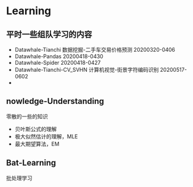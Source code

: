 # Learning
## 平时一些组队学习的内容
* Datawhale-Tianchi 数据挖掘-二手车交易价格预测 20200320-0406
* Datawhale-Pandas 20200418-0430
* Datawhale-Spider 20200418-0427
* Datawhale-Tianchi-CV_SVHN 计算机视觉-街景字符编码识别 20200517-0602
* 

## nowledge-Understanding
零散的一些的知识
* 贝叶斯公式的理解
* 极大似然估计的理解，MLE
* 最大期望算法，EM

## Bat-Learning
批处理学习